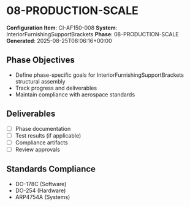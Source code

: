 # 08-PRODUCTION-SCALE

**Configuration Item**: CI-AF150-008
**System**: InteriorFurnishingSupportBrackets
**Phase**: 08-PRODUCTION-SCALE
**Generated**: 2025-08-25T08:06:16+00:00

## Phase Objectives
- Define phase-specific goals for InteriorFurnishingSupportBrackets structural assembly
- Track progress and deliverables
- Maintain compliance with aerospace standards

## Deliverables
- [ ] Phase documentation
- [ ] Test results (if applicable)
- [ ] Compliance artifacts
- [ ] Review approvals

## Standards Compliance
- DO-178C (Software)
- DO-254 (Hardware)
- ARP4754A (Systems)

